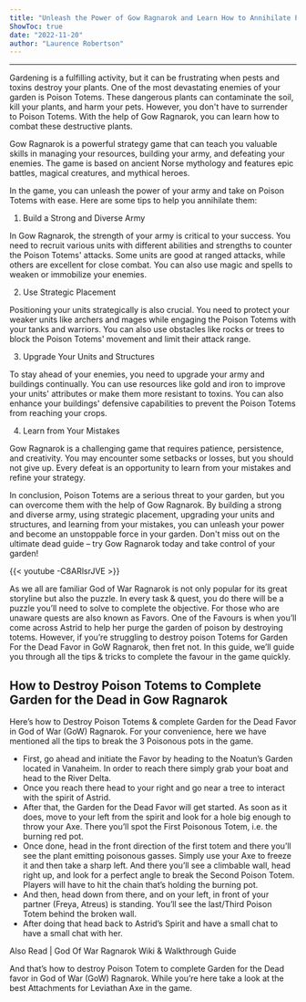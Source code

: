 ```yaml
---
title: "Unleash the Power of Gow Ragnarok and Learn How to Annihilate Poison Totems in Your Garden - The Ultimate Dead Guide You Can't Miss!"
ShowToc: true 
date: "2022-11-20"
author: "Laurence Robertson"
---
```

*****
Gardening is a fulfilling activity, but it can be frustrating when pests and toxins destroy your plants. One of the most devastating enemies of your garden is Poison Totems. These dangerous plants can contaminate the soil, kill your plants, and harm your pets. However, you don't have to surrender to Poison Totems. With the help of Gow Ragnarok, you can learn how to combat these destructive plants.

Gow Ragnarok is a powerful strategy game that can teach you valuable skills in managing your resources, building your army, and defeating your enemies. The game is based on ancient Norse mythology and features epic battles, magical creatures, and mythical heroes.

In the game, you can unleash the power of your army and take on Poison Totems with ease. Here are some tips to help you annihilate them:

1. Build a Strong and Diverse Army

In Gow Ragnarok, the strength of your army is critical to your success. You need to recruit various units with different abilities and strengths to counter the Poison Totems' attacks. Some units are good at ranged attacks, while others are excellent for close combat. You can also use magic and spells to weaken or immobilize your enemies.

2. Use Strategic Placement

Positioning your units strategically is also crucial. You need to protect your weaker units like archers and mages while engaging the Poison Totems with your tanks and warriors. You can also use obstacles like rocks or trees to block the Poison Totems' movement and limit their attack range.

3. Upgrade Your Units and Structures

To stay ahead of your enemies, you need to upgrade your army and buildings continually. You can use resources like gold and iron to improve your units' attributes or make them more resistant to toxins. You can also enhance your buildings' defensive capabilities to prevent the Poison Totems from reaching your crops.

4. Learn from Your Mistakes

Gow Ragnarok is a challenging game that requires patience, persistence, and creativity. You may encounter some setbacks or losses, but you should not give up. Every defeat is an opportunity to learn from your mistakes and refine your strategy.

In conclusion, Poison Totems are a serious threat to your garden, but you can overcome them with the help of Gow Ragnarok. By building a strong and diverse army, using strategic placement, upgrading your units and structures, and learning from your mistakes, you can unleash your power and become an unstoppable force in your garden. Don't miss out on the ultimate dead guide – try Gow Ragnarok today and take control of your garden!

{{< youtube -C8ARlsrJVE >}} 



As we all are familiar God of War Ragnarok is not only popular for its great storyline but also the puzzle. In every task & quest, you do there will be a puzzle you’ll need to solve to complete the objective. For those who are unaware quests are also known as Favors. One of the Favours is when you’ll come across Astrid to help her purge the garden of poison by destroying totems. However, if you’re struggling to destroy poison Totems for Garden For the Dead Favor in GoW Ragnarok, then fret not. In this guide, we’ll guide you through all the tips & tricks to complete the favour in the game quickly.
 
## How to Destroy Poison Totems to Complete Garden for the Dead in Gow Ragnarok
 

 
Here’s how to Destroy Poison Totems & complete Garden for the Dead Favor in God of War (GoW) Ragnarok. For your convenience, here we have mentioned all the tips to break the 3 Poisonous pots in the game.
 
- First, go ahead and initiate the Favor by heading to the Noatun’s Garden located in Vanaheim. In order to reach there simply grab your boat and head to the River Delta.
 - Once you reach there head to your right and go near a tree to interact with the spirit of Astrid.
 - After that, the Garden for the Dead Favor will get started. As soon as it does, move to your left from the spirit and look for a hole big enough to throw your Axe. There you’ll spot the First Poisonous Totem, i.e. the burning red pot.
 - Once done, head in the front direction of the first totem and there you’ll see the plant emitting poisonous gasses. Simply use your Axe to freeze it and then take a sharp left. And there you’ll see a climbable wall, head right up, and look for a perfect angle to break the Second Poison Totem. Players will have to hit the chain that’s holding the burning pot.
 - And then, head down from there, and on your left, in front of your partner (Freya, Atreus) is standing. You’ll see the last/Third Poison Totem behind the broken wall.
 - After doing that head back to Astrid’s Spirit and have a small chat to have a small chat with her.

 
Also Read | God Of War Ragnarok Wiki & Walkthrough Guide 
 
And that’s how to destroy Poison Totem to complete Garden for the Dead favor in God of War (GoW) Ragnarok. While you’re here take a look at the best Attachments for Leviathan Axe in the game.




